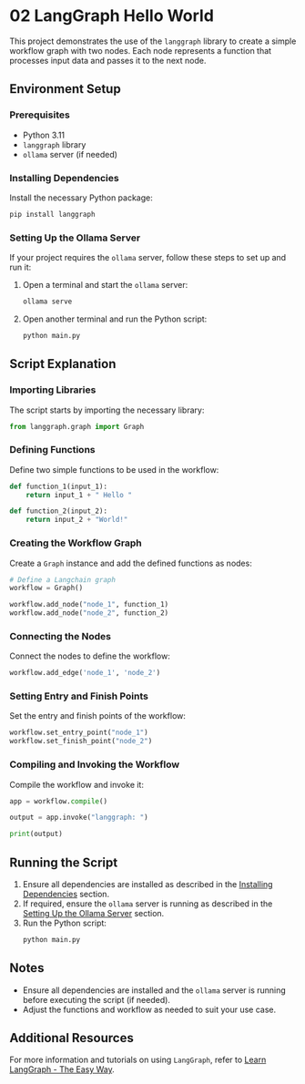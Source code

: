 # 02 LangGraph Hello World

This project demonstrates the use of the `langgraph` library to create a simple workflow graph with two nodes. Each node represents a function that processes input data and passes it to the next node.

## Environment Setup

### Prerequisites

- Python 3.11
- `langgraph` library
- `ollama` server (if needed)

### Installing Dependencies

Install the necessary Python package:
```sh
pip install langgraph
```

### Setting Up the Ollama Server

If your project requires the `ollama` server, follow these steps to set up and run it:

1. Open a terminal and start the `ollama` server:
   ```sh
   ollama serve
   ```

2. Open another terminal and run the Python script:
   ```sh
   python main.py
   ```

## Script Explanation

### Importing Libraries

The script starts by importing the necessary library:

```python
from langgraph.graph import Graph
```

### Defining Functions

Define two simple functions to be used in the workflow:

```python
def function_1(input_1):
    return input_1 + " Hello "

def function_2(input_2):
    return input_2 + "World!"
```

### Creating the Workflow Graph

Create a `Graph` instance and add the defined functions as nodes:

```python
# Define a Langchain graph
workflow = Graph()

workflow.add_node("node_1", function_1)
workflow.add_node("node_2", function_2)
```

### Connecting the Nodes

Connect the nodes to define the workflow:

```python
workflow.add_edge('node_1', 'node_2')
```

### Setting Entry and Finish Points

Set the entry and finish points of the workflow:

```python
workflow.set_entry_point("node_1")
workflow.set_finish_point("node_2")
```

### Compiling and Invoking the Workflow

Compile the workflow and invoke it:

```python
app = workflow.compile()

output = app.invoke("langgraph: ")

print(output)
```

## Running the Script

1. Ensure all dependencies are installed as described in the [Installing Dependencies](#installing-dependencies) section.
2. If required, ensure the `ollama` server is running as described in the [Setting Up the Ollama Server](#setting-up-the-ollama-server) section.
3. Run the Python script:
   ```sh
   python main.py
   ```

## Notes

- Ensure all dependencies are installed and the `ollama` server is running before executing the script (if needed).
- Adjust the functions and workflow as needed to suit your use case.

## Additional Resources

For more information and tutorials on using `LangGraph`, refer to [Learn LangGraph - The Easy Way](https://www.youtube.com/watch?v=R8KB-Zcynxc).
